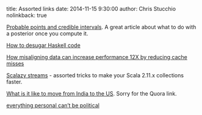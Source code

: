 title: Assorted links
date: 2014-11-15 9:30:00
author: Chris Stucchio
nolinkback: true

[Probable points and credible intervals](http://www.sumsar.net/blog/2014/10/probable-points-and-credible-intervals-part-one/). A great article about what to do with a posterior once you compute it.

[How to desugar Haskell code](http://www.haskellforall.com/2014/10/how-to-desugar-haskell-code.html)

[How misaligning data can increase performance 12X by reducing cache misses](http://danluu.com/3c-conflict/)

[Scalazy streams](https://github.com/ochafik/Scalaxy/tree/master/Streams) - assorted tricks to make your Scala 2.11.x collections faster.

[What is it like to move from India to the US](http://www.quora.com/What-is-it-like-to-move-from-India-to-the-US). Sorry for the Quora link.

[everything personal can’t be political](http://fredrikdeboer.com/2014/10/27/everything-personal-cant-be-political/)
